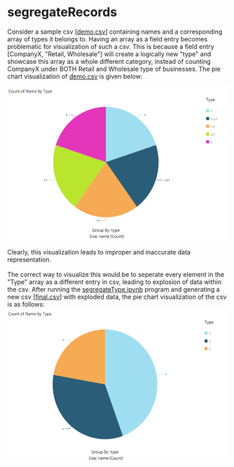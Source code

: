# segregateRecords
Consider a sample csv [<a href="https://github.com/ananyaraju/segregateRecords/blob/main/demo.csv">demo.csv</a>] containing names and a corresponding array of types it belongs to.
Having an array as a field entry becomes problematic for visualization of such a csv.
This is because a field entry [CompanyX, "Retail, Wholesale"] will create a logically new "type" and showcase this array as a whole different category, instead of counting CompanyX under BOTH Retail and Wholesale type of businesses.
The pie chart visualization of <a href="https://github.com/ananyaraju/segregateRecords/blob/main/demo.csv">demo.csv</a> is given below:
<div align="center">
  <img src="https://github.com/ananyaraju/segregateRecords/blob/main/visualisations/incorrectVisualization.png" height="350" />
</div>
<br>
Clearly, this visualization leads to improper and inaccurate data representation.
<br><br>
The correct way to visualize this would be to seperate every element in the "Type" array as a different entry in csv, leading to explosion of data within the csv.
After running the <a href="https://github.com/ananyaraju/segregateRecords/blob/main/segregateType.ipynb">segregateType.ipynb</a> program and generating a new csv [<a href="https://github.com/ananyaraju/segregateRecords/blob/main/final.csv">final.csv</a>] with exploded data, the pie chart visualization of the csv is as follows:
<div align="center">
  <img src="https://github.com/ananyaraju/segregateRecords/blob/main/visualisations/correctVisualization.png" height="350" />
</div>
<br>
